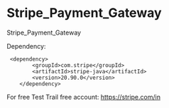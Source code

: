 # Stripe_Payment_Gateway
Stripe_Payment_Gateway

Dependency:

     <dependency>
			<groupId>com.stripe</groupId>
			<artifactId>stripe-java</artifactId>
			<version>20.90.0</version>
		</dependency>
    
For free Test Trail free account:
https://stripe.com/in
